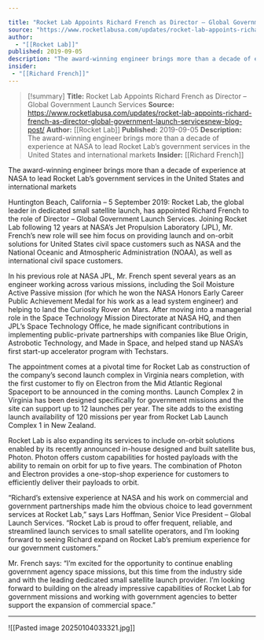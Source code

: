 ```yaml
---

title: "Rocket Lab Appoints Richard French as Director – Global Government Launch Services "
source: "https://www.rocketlabusa.com/updates/rocket-lab-appoints-richard-french-as-director-global-government-launch-servicesnew-blog-post/"
author:
  - "[[Rocket Lab]]"
published: 2019-09-05
description: "The award-winning engineer brings more than a decade of experience at NASA to lead Rocket Lab’s government services in the United States and international markets"
insider:
 - "[[Richard French]]"
---
```

>[!summary]
**Title:** Rocket Lab Appoints Richard French as Director – Global Government Launch Services 
**Source:** https://www.rocketlabusa.com/updates/rocket-lab-appoints-richard-french-as-director-global-government-launch-servicesnew-blog-post/
**Author:** [[Rocket Lab]]
**Published:** 2019-09-05
**Description:** The award-winning engineer brings more than a decade of experience at NASA to lead Rocket Lab’s government services in the United States and international markets
**Insider:** [[Richard French]]

The award-winning engineer brings more than a decade of experience at NASA to lead Rocket Lab’s government services in the United States and international markets

Huntington Beach, California – 5 September 2019: Rocket Lab, the global leader in dedicated small satellite launch, has appointed Richard French to the role of Director – Global Government Launch Services. Joining Rocket Lab following 12 years at NASA’s Jet Propulsion Laboratory (JPL), Mr. French’s new role will see him focus on providing launch and on-orbit solutions for United States civil space customers such as NASA and the National Oceanic and Atmospheric Administration (NOAA), as well as international civil space customers.

In his previous role at NASA JPL, Mr. French spent several years as an engineer working across various missions, including the Soil Moisture Active Passive mission (for which he won the NASA Honors Early Career Public Achievement Medal for his work as a lead system engineer) and helping to land the Curiosity Rover on Mars. After moving into a managerial role in the Space Technology Mission Directorate at NASA HQ, and then JPL’s Space Technology Office, he made significant contributions in implementing public-private partnerships with companies like Blue Origin, Astrobotic Technology, and Made in Space, and helped stand up NASA’s first start-up accelerator program with Techstars.

The appointment comes at a pivotal time for Rocket Lab as construction of the company’s second launch complex in Virginia nears completion, with the first customer to fly on Electron from the Mid Atlantic Regional Spaceport to be announced in the coming months. Launch Complex 2 in Virginia has been designed specifically for government missions and the site can support up to 12 launches per year. The site adds to the existing launch availability of 120 missions per year from Rocket Lab Launch Complex 1 in New Zealand.

Rocket Lab is also expanding its services to include on-orbit solutions enabled by its recently announced in-house designed and built satellite bus, Photon. Photon offers custom capabilities for hosted payloads with the ability to remain on orbit for up to five years. The combination of Photon and Electron provides a one-stop-shop experience for customers to efficiently deliver their payloads to orbit.

“Richard’s extensive experience at NASA and his work on commercial and government partnerships made him the obvious choice to lead government services at Rocket Lab,” says Lars Hoffman, Senior Vice President – Global Launch Services. “Rocket Lab is proud to offer frequent, reliable, and streamlined launch services to small satellite operators, and I’m looking forward to seeing Richard expand on Rocket Lab’s premium experience for our government customers.”

Mr. French says: “I’m excited for the opportunity to continue enabling government agency space missions, but this time from the industry side and with the leading dedicated small satellite launch provider. I’m looking forward to building on the already impressive capabilities of Rocket Lab for government missions and working with government agencies to better support the expansion of commercial space.”

---

![[Pasted image 20250104033321.jpg]]